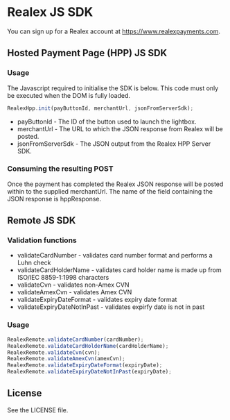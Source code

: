 # Realex JS SDK
You can sign up for a Realex account at https://www.realexpayments.com.

## Hosted Payment Page (HPP) JS SDK

### Usage
The Javascript required to initialise the SDK is below. This code must only be executed when the DOM is fully loaded.
```javascript
RealexHpp.init(payButtonId, merchantUrl, jsonFromServerSdk);
```
* payButtonId - The ID of the button used to launch the lightbox.
* merchantUrl - The URL to which the JSON response from Realex will be posted.
* jsonFromServerSdk - The JSON output from the Realex HPP Server SDK.

### Consuming the resulting POST
Once the payment has completed the Realex JSON response will be posted within to the supplied merchantUrl. The name of the field containing the JSON response is hppResponse.

## Remote JS SDK

### Validation functions
* validateCardNumber - validates card number format and performs a Luhn check
* validateCardHolderName - validates card holder name is made up from ISO/IEC 8859-1:1998 characters
* validateCvn - validates non-Amex CVN
* validateAmexCvn - validates Amex CVN
* validateExpiryDateFormat - validates expiry date format
* validateExpiryDateNotInPast - validates expirfy date is not in past

### Usage
```javascript
RealexRemote.validateCardNumber(cardNumber);
RealexRemote.validateCardHolderName(cardHolderName);
RealexRemote.validateCvn(cvn);
RealexRemote.validateAmexCvn(amexCvn);
RealexRemote.validateExpiryDateFormat(expiryDate);
RealexRemote.validateExpiryDateNotInPast(expiryDate);
```

## License
See the LICENSE file.
